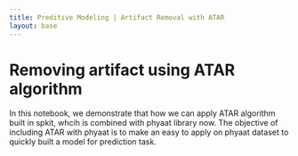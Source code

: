 ```yaml
---
title: Preditive Modeling | Artifact Removal with ATAR
layout: base
---
```


# Removing artifact using ATAR algorithm
In this notebook, we demonstrate that how we can apply ATAR algorithm built in spkit, whcih is combined with phyaat library now. The objective of including ATAR with phyaat is
to make an easy to apply on phyaat dataset to quickly built a model for prediction task.

